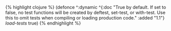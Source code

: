 {% highlight clojure %}
(defonce ^:dynamic
  ^{:doc "True by default.  If set to false, no test functions will
   be created by deftest, set-test, or with-test.  Use this to omit
   tests when compiling or loading production code."
    :added "1.1"}
  *load-tests* true)
{% endhighlight %}
